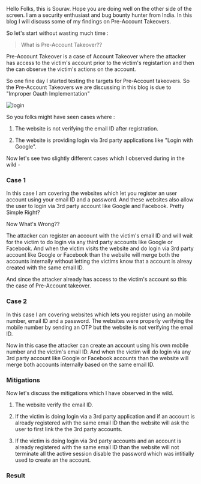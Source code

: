 Hello Folks, this is Sourav. Hope you are doing well on the other side of the screen. I am a security enthusiast and bug bounty hunter from India. 
In this blog I will discuss some of my findings on Pre-Account Takeovers. 

So let's start without wasting much time :

> What is Pre-Account Takeover??

Pre-Account Takeover is a case of Account Takeover where the attacker has access to the victim's account prior to the victim's registartion and then the can observe the victim's 
actions on the account.

So one fine day I started testing the targets for Pre-Account takeovers. So the Pre-Account Takeovers we are discussing in this blog is due to "Improper Oauth Implementation"

![login](https://d2x3xhvgiqkx42.cloudfront.net/12345678-1234-1234-1234-1234567890ab/8769cf44-f342-494c-b25f-cc98c9da3e82/2019/05/27/104e9cab-2c11-4c10-8200-38f8ab3ff45c/0189b27a-abd2-4509-91dd-2e9715cbf3f5.png)


So you folks might have seen cases where :

1. The website is not verifying the email ID after registration.

2. The website is providing login via 3rd party applications like "Login with Google".

Now let's see two slightly different cases which I observed during in the wild - 

### Case 1 ###

In this case I am covering the websites which let you register an user account using your email ID and a password. 
And these websites also allow the user to login via 3rd party account like Google and Facebook. Pretty Simple Right?

Now What's Wrong??

The attacker can register an account with the victim's email ID and will wait for the victim to do login via any third party accounts like Google or Facebook. 
And when the victim visits the website and do login via 3rd party account like Google or Facebook than the website will merge both the accounts internally without letting the victims know that a account is alreay created with the same email ID.

And since the attacker already has access to the victim's account so this the case of Pre-Account takeover.


### Case 2 ###

In this case I am covering websites which lets you register using an mobile number, email ID and a password. The websites were properly verifying the mobile number by sending an OTP but the website is not verifying the email ID. 

Now in this case the attacker can create an account using his own mobile number and the victim's email ID. And when the victim will do login via any 3rd party account like Google or Facebook accounts than the website will merge both accounts internally based on the same email ID.


### Mitigations ###

Now let's discuss the mitigations which I have observed in the wild. 

1. The website verify the email ID.

2. If the victim is doing login via a 3rd party application and if an account is already registered with the same email ID than the website will ask the user to first link the 
    the 3rd party accounts.
    
3.  If the victim is doing login via 3rd party accounts and an account is already registered with the same email ID than the website will not terminate all the active session 
    disable the password which was intitially used to create an the account.
    
    
    
### Result



